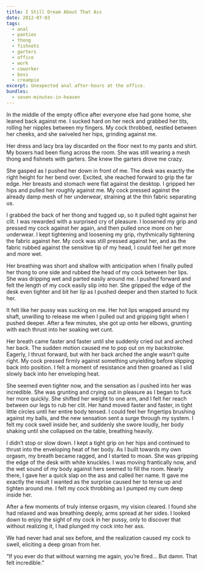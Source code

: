 ```yaml
---
title: I Still Dream About That Ass
date: 2012-07-03
tags:
  - anal
  - panties
  - thong
  - fishnets
  - garters
  - office
  - work
  - coworker
  - boss
  - creampie
excerpt: Unexpected anal after-hours at the office.
bundles:
  - seven-minutes-in-heaven
---
```


In the middle of the empty office after everyone else had gone home, she leaned back against me. I sucked hard on her neck and grabbed her tits, rolling her nipples between my fingers. My cock throbbed, nestled between her cheeks, and she swiveled her hips, grinding against me.

Her dress and lacy bra lay discarded on the floor next to my pants and shirt. My boxers had been flung across the room. She was still wearing a mesh thong and fishnets with garters. She knew the garters drove me crazy.

She gasped as I pushed her down in front of me. The desk was exactly the right height for her bend over. Excited, she reached forward to grip the far edge. Her breasts and stomach were flat against the desktop. I gripped her hips and pulled her roughly against me. My cock pressed against the already damp mesh of her underwear, straining at the thin fabric separating us.

I grabbed the back of her thong and tugged up, so it pulled tight against her clit. I was rewarded with a surprised cry of pleasure. I loosened my grip and pressed my cock against her again, and then pulled once more on her underwear. I kept tightening and loosening my grip, rhythmically tightening the fabric against her. My cock was still pressed against her, and as the fabric rubbed against the sensitive tip of my head, I could feel her get more and more wet.

Her breathing was short and shallow with anticipation when I finally pulled her thong to one side and rubbed the head of my cock between her lips. She was dripping wet and parted easily around me. I pushed forward and felt the length of my cock easily slip into her. She gripped the edge of the desk even tighter and bit her lip as I pushed deeper and then started to fuck her.

It felt like her pussy was sucking on me. Her hot lips wrapped around my shaft, unwilling to release me when I pulled out and gripping tight when I pushed deeper. After a few minutes, she got up onto her elbows, grunting with each thrust into her soaking wet cunt.

Her breath came faster and faster until she suddenly cried out and arched her back. The sudden motion caused me to pop out on my backstroke. Eagerly, I thrust forward, but with her back arched the angle wasn’t quite right. My cock pressed firmly against something unyielding before slipping back into position. I felt a moment of resistance and then groaned as I slid slowly back into her enveloping heat.

She seemed even tighter now, and the sensation as I pushed into her was incredible. She was grunting and crying out in pleasure as I began to fuck her more quickly. She shifted her weight to one arm, and I felt her reach between our legs to rub her clit. Her hand moved faster and faster, in tight little circles until her entire body tensed. I could feel her fingertips brushing against my balls, and the new sensation sent a surge through my system. I felt my cock swell inside her, and suddenly she swore loudly, her body shaking until she collapsed on the table, breathing heavily.

I didn’t stop or slow down. I kept a tight grip on her hips and continued to thrust into the enveloping heat of her body. As I built towards my own orgasm, my breath became ragged, and I started to moan. She was gripping the edge of the desk with white knuckles. I was moving frantically now, and the wet sound of my body against hers seemed to fill the room. Nearly there, I gave her a quick slap on the ass and called her name. It gave me exactly the result I wanted as the surprise caused her to tense up and tighten around me. I felt my cock throbbing as I pumped my cum deep inside her.

After a few moments of truly intense orgasm, my vision cleared. I found she had relaxed and was breathing deeply, arms spread at her sides. I looked down to enjoy the sight of my cock in her pussy, only to discover that without realizing it, I had plunged my cock into her ass.

We had never had anal sex before, and the realization caused my cock to swell, eliciting a deep groan from her.

“If you ever do that without warning me again, you’re fired… But damn. That felt incredible.”
